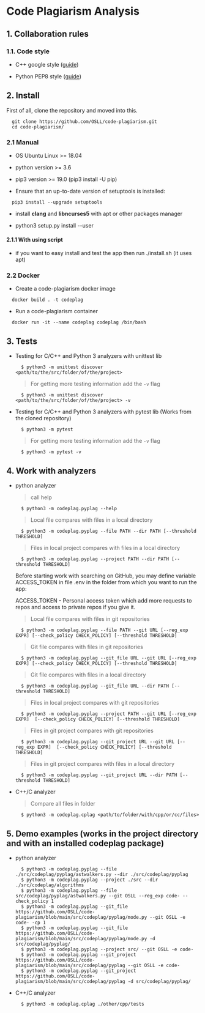 # Code Plagiarism Analysis

## 1. Collaboration rules

### 1.1. Code style

- C++ google style ([guide](https://google.github.io/styleguide/cppguide.html))

- Python PEP8 style ([guide](https://www.python.org/dev/peps/pep-0008/))

## 2. Install

First of all, clone the repository and moved into this.

```
  git clone https://github.com/OSLL/code-plagiarism.git
  cd code-plagiarism/
```

### 2.1 Manual

- OS Ubuntu Linux >= 18.04

- python version >= 3.6

- pip3 version >= 19.0 (pip3 install -U pip)

- Ensure that an up-to-date version of setuptools is installed:

```
  pip3 install --upgrade setuptools
```

- install **clang** and **libncurses5** with apt or other packages manager

- python3 setup.py install --user


#### 2.1.1 With using script

- if you want to easy install and test the app then run ./install.sh (it uses apt)

### 2.2 Docker

- Create a code-plagiarism docker image

```
  docker build . -t codeplag
```

- Run a code-plagiarism container

```
  docker run -it --name codeplag codeplag /bin/bash
```

## 3. Tests

- Testing for C/C++ and Python 3 analyzers with unittest lib
  ```
    $ python3 -m unittest discover <path/to/the/src/folder/of/the/project>
  ```
  > For getting more testing information add the `-v` flag
  ```
    $ python3 -m unittest discover <path/to/the/src/folder/of/the/project> -v
  ```
- Testing for C/C++ and Python 3 analyzers with pytest lib (Works from the cloned repository)
  ```
    $ python3 -m pytest
  ```
  > For getting more testing information add the `-v` flag
  ```
    $ python3 -m pytest -v
  ```

## 4. Work with analyzers

- python analyzer
  > call help
  ```
    $ python3 -m codeplag.pyplag --help
  ```
  > Local file compares with files in a local directory
  ```
    $ python3 -m codeplag.pyplag --file PATH --dir PATH [--threshold THRESHOLD]
  ```
  > Files in local project compares with files in a local directory
  ```
    $ python3 -m codeplag.pyplag --project PATH --dir PATH [--threshold THRESHOLD]
  ```
  Before starting work with searching on GitHub, you may define variable ACCESS_TOKEN in file .env in the folder from which you want to run the app:

  ACCESS_TOKEN - Personal access token which add more requests to repos and access to private repos if you give it.

  > Local file compares with files in git repositories
  ```
    $ python3 -m codeplag.pyplag --file PATH --git URL [--reg_exp EXPR] [--check_policy CHECK_POLICY] [--threshold THRESHOLD]
  ```
  > Git file compares with files in git repositories
  ```
    $ python3 -m codeplag.pyplag --git_file URL --git URL [--reg_exp EXPR] [--check_policy CHECK_POLICY] [--threshold THRESHOLD]
  ```
  > Git file compares with files in a local directory
  ```
    $ python3 -m codeplag.pyplag --git_file URL --dir PATH [--threshold THRESHOLD]
  ```
  > Files in local project compares with git repositories
  ```
    $ python3 -m codeplag.pyplag --project PATH --git URL [--reg_exp EXPR]  [--check_policy CHECK_POLICY] [--threshold THRESHOLD]
  ```
  > Files in git project compares with git repositories
  ```
    $ python3 -m codeplag.pyplag --git_project URL --git URL [--reg_exp EXPR]  [--check_policy CHECK_POLICY] [--threshold THRESHOLD]
  ```
  > Files in git project compares with files in a local directory
  ```
    $ python3 -m codeplag.pyplag --git_project URL --dir PATH [--threshold THRESHOLD]
  ```
- C++/C analyzer
  > Compare all files in folder
  ```
    $ python3 -m codeplag.cplag <path/to/folder/with/cpp/or/cc/files>
  ```

## 5. Demo examples (works in the project directory and with an installed codeplag package)

- python analyzer
  ```
    $ python3 -m codeplag.pyplag --file ./src/codeplag/pyplag/astwalkers.py --dir ./src/codeplag/pyplag
    $ python3 -m codeplag.pyplag --project ./src --dir ./src/codeplag/algorithms
    $ python3 -m codeplag.pyplag --file src/codeplag/pyplag/astwalkers.py --git OSLL --reg_exp code- --check_policy 1
    $ python3 -m codeplag.pyplag --git_file https://github.com/OSLL/code-plagiarism/blob/main/src/codeplag/pyplag/mode.py --git OSLL -e code- -cp 1
    $ python3 -m codeplag.pyplag --git_file https://github.com/OSLL/code-plagiarism/blob/main/src/codeplag/pyplag/mode.py -d src/codeplag/pyplag/
    $ python3 -m codeplag.pyplag --project src/ --git OSLL -e code-
    $ python3 -m codeplag.pyplag --git_project https://github.com/OSLL/code-plagiarism/blob/main/src/codeplag/pyplag --git OSLL -e code-
    $ python3 -m codeplag.pyplag --git_project https://github.com/OSLL/code-plagiarism/blob/main/src/codeplag/pyplag -d src/codeplag/pyplag/
  ```

- C++/C analyzer
  ```
    $ python3 -m codeplag.cplag ./other/cpp/tests
  ```
